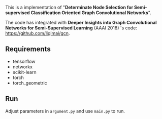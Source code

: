 This is a implementation of "**Determinate Node Selection for Semi-supervised Classification Oriented Graph Convolutional Networks**". 

The code has integrated with **Deeper Insights into Graph Convolutional Networks for Semi-Supervised Learning** (AAAI 2018) 's code: https://github.com/liqimai/gcn.

## Requirements

* tensorflow
* networkx
* scikit-learn
* torch
* torch_geometric

## Run

Adjust parameters in `argument.py` and use `main.py` to run.


